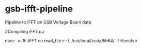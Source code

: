 # gsb-ifft-pipeline
Pipeline to iFFT on GSB Voltage Beam data


#Compiling iFFT.cu

nvcc -o ifft iFFT.cu read_file.c -L /usr/local/cuda/lib64/ -l :libcufso
